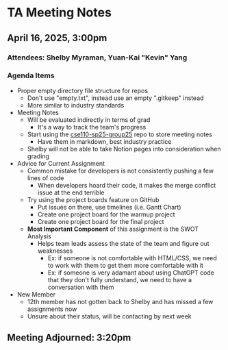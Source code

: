 # TA Meeting Notes
## April 16, 2025, 3:00pm
### Attendees: Shelby Myraman, Yuan-Kai "Kevin" Yang

### Agenda Items
* Proper empty directory file structure for repos
  * Don't use "empty.txt", instead use an empty ".gitkeep" instead
  * More similar to industry standards
* Meeting Notes
  * Will be evaluated indirectly in terms of grad
    * It's a way to track the team's progress
  * Start using the [cse110-sp25-group25](https://github.com/cse110-sp25-group25/cse110-sp25-group25/) repo to store meeting notes
    * Have them in markdown, best industry practice
  * Shelby will not be able to take Notion pages into consideration when grading
* Advice for Current Assignment
  * Common mistake for developers is not consistently pushing a few lines of code
    * When developers hoard their code, it makes the merge conflict issue at the end terrible
  * Try using the project boards feature on GitHub
    * Put issues on there, use timelines (i.e. Gantt Chart)
    * Create one project board for the warmup project
    * Create one project board for the final project
  * **Most Important Component** of this assignment is the SWOT Analysis
    * Helps team leads assess the state of the team and figure out weaknesses
      * Ex: if someone is not comfortable with HTML/CSS, we need to work with them to get them more comfortable with it
      * Ex: if someone is very adamant about using ChatGPT code that they don't fully understand, we need to have a conversation with them
* New Member
  * 12th member has not gotten back to Shelby and has missed a few assignments now
  * Unsure about their status, will be contacting by next week

## Meeting Adjourned: 3:20pm